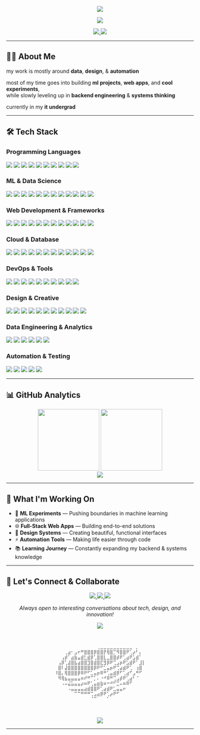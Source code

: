 <!-- Banner -->
<p align="center">
 </div><img src="https://capsule-render.vercel.app/api?type=waving&color=0:a31221,100:d41b2a&height=180&section=header&text=hi%20🍉%20i'm%20sparsh&fontSize=40&fontColor=ffffff&animation=fadeIn&fontAlignY=35"/>
</p>

<p align="center">
  <a href="https://github.com/sparshb4tra">
    <img src="https://readme-typing-svg.demolab.com?font=Fira+Code&weight=600&size=24&pause=1000&color=a31221&center=true&vCenter=true&width=600&lines=Data+%7C+Design+%7C+Automation;Building+ML+Projects+%26+Web+Apps;Backend+Engineering+Enthusiast;IT+Undergrad+%7C+Cool+Experiments">
  </a>
</p>

<!-- Badges -->
<p align="center">
  <a href="https://github.com/sparshb4tra">
    <img src="https://img.shields.io/github/followers/sparshb4tra?label=Follow&style=social"/>
  </a>
  <a href="https://linkedin.com/in/sparsh-b4tra">
    <img src="https://img.shields.io/badge/LinkedIn-Connect-blue?style=social&logo=linkedin"/>
  </a>
</p>

---

## 👨‍💻 About Me

my work is mostly around **data**, **design**, & **automation**   

most of my time goes into building **ml projects**, **web apps**, and **cool experiments**,  
while slowly leveling up in **backend engineering** & **systems thinking** 

currently in my **it undergrad**

---

## 🛠 Tech Stack

### Programming Languages
<p>
  <img src="https://img.shields.io/badge/Python-3776AB?style=for-the-badge&logo=python&logoColor=white"/>
  <img src="https://img.shields.io/badge/JavaScript-F7DF1E?style=for-the-badge&logo=javascript&logoColor=black"/>
  <img src="https://img.shields.io/badge/TypeScript-3178C6?style=for-the-badge&logo=typescript&logoColor=white"/>
  <img src="https://img.shields.io/badge/C++-00599C?style=for-the-badge&logo=c%2B%2B&logoColor=white"/>
  <img src="https://img.shields.io/badge/Java-ED8B00?style=for-the-badge&logo=openjdk&logoColor=white"/>
  <img src="https://img.shields.io/badge/PHP-777BB4?style=for-the-badge&logo=php&logoColor=white"/>
  <img src="https://img.shields.io/badge/HTML5-E34F26?style=for-the-badge&logo=html5&logoColor=white"/>
  <img src="https://img.shields.io/badge/CSS3-1572B6?style=for-the-badge&logo=css3&logoColor=white"/>
  <img src="https://img.shields.io/badge/R-276DC3?style=for-the-badge&logo=r&logoColor=white"/>
  <img src="https://img.shields.io/badge/SQL-4479A1?style=for-the-badge&logo=postgresql&logoColor=white"/>
</p>

### ML & Data Science
<p>
  <img src="https://img.shields.io/badge/TensorFlow-FF6F00?style=for-the-badge&logo=tensorflow&logoColor=white"/>
  <img src="https://img.shields.io/badge/PyTorch-EE4C2C?style=for-the-badge&logo=pytorch&logoColor=white"/>
  <img src="https://img.shields.io/badge/Pandas-150458?style=for-the-badge&logo=pandas&logoColor=white"/>
  <img src="https://img.shields.io/badge/NumPy-013243?style=for-the-badge&logo=numpy&logoColor=white"/>
  <img src="https://img.shields.io/badge/scikit--learn-F7931E?style=for-the-badge&logo=scikit-learn&logoColor=white"/>
  <img src="https://img.shields.io/badge/SciPy-0C55A5?style=for-the-badge&logo=scipy&logoColor=white"/>
  <img src="https://img.shields.io/badge/Matplotlib-ffffff?style=for-the-badge&logo=matplotlib&logoColor=black"/>
  <img src="https://img.shields.io/badge/Seaborn-3776AB?style=for-the-badge&logo=python&logoColor=white"/>
  <img src="https://img.shields.io/badge/Plotly-3F4F75?style=for-the-badge&logo=plotly&logoColor=white"/>
  <img src="https://img.shields.io/badge/Jupyter-F37626?style=for-the-badge&logo=jupyter&logoColor=white"/>
  <img src="https://img.shields.io/badge/OpenCV-5C3EE8?style=for-the-badge&logo=opencv&logoColor=white"/>
  <img src="https://img.shields.io/badge/Keras-D00000?style=for-the-badge&logo=keras&logoColor=white"/>
</p>

### Web Development & Frameworks
<p>
  <img src="https://img.shields.io/badge/React-20232A?style=for-the-badge&logo=react&logoColor=61DAFB"/>
  <img src="https://img.shields.io/badge/Next.js-000000?style=for-the-badge&logo=next.js&logoColor=white"/>
  <img src="https://img.shields.io/badge/Node.js-6DA55F?style=for-the-badge&logo=node.js&logoColor=white"/>
  <img src="https://img.shields.io/badge/Express.js-000000?style=for-the-badge&logo=express&logoColor=white"/>
  <img src="https://img.shields.io/badge/TailwindCSS-38B2AC?style=for-the-badge&logo=tailwind-css&logoColor=white"/>
  <img src="https://img.shields.io/badge/Bootstrap-7952B3?style=for-the-badge&logo=bootstrap&logoColor=white"/>
  <img src="https://img.shields.io/badge/Flutter-02569B?style=for-the-badge&logo=flutter&logoColor=white"/>
  <img src="https://img.shields.io/badge/WordPress-117AC9?style=for-the-badge&logo=wordpress&logoColor=white"/>
  <img src="https://img.shields.io/badge/Vue.js-4FC08D?style=for-the-badge&logo=vue.js&logoColor=white"/>
  <img src="https://img.shields.io/badge/Django-092E20?style=for-the-badge&logo=django&logoColor=white"/>
  <img src="https://img.shields.io/badge/Flask-000000?style=for-the-badge&logo=flask&logoColor=white"/>
  <img src="https://img.shields.io/badge/FastAPI-009688?style=for-the-badge&logo=fastapi&logoColor=white"/>
</p>

### Cloud & Database
<p>
  <img src="https://img.shields.io/badge/AWS-FF9900?style=for-the-badge&logo=amazon-aws&logoColor=white"/>
  <img src="https://img.shields.io/badge/Google%20Cloud-4285F4?style=for-the-badge&logo=google-cloud&logoColor=white"/>
  <img src="https://img.shields.io/badge/Azure-0078D4?style=for-the-badge&logo=microsoft-azure&logoColor=white"/>
  <img src="https://img.shields.io/badge/Firebase-039BE5?style=for-the-badge&logo=firebase&logoColor=white"/>
  <img src="https://img.shields.io/badge/Oracle-F80000?style=for-the-badge&logo=oracle&logoColor=white"/>
  <img src="https://img.shields.io/badge/Vercel-000000?style=for-the-badge&logo=vercel&logoColor=white"/>
  <img src="https://img.shields.io/badge/Netlify-00C7B7?style=for-the-badge&logo=netlify&logoColor=white"/>
  <img src="https://img.shields.io/badge/MongoDB-4EA94B?style=for-the-badge&logo=mongodb&logoColor=white"/>
  <img src="https://img.shields.io/badge/MySQL-4479A1?style=for-the-badge&logo=mysql&logoColor=white"/>
  <img src="https://img.shields.io/badge/PostgreSQL-336791?style=for-the-badge&logo=postgresql&logoColor=white"/>
  <img src="https://img.shields.io/badge/Redis-DC382D?style=for-the-badge&logo=redis&logoColor=white"/>
  <img src="https://img.shields.io/badge/Supabase-3ECF8E?style=for-the-badge&logo=supabase&logoColor=white"/>
</p>

### DevOps & Tools
<p>
  <img src="https://img.shields.io/badge/Git-F05033?style=for-the-badge&logo=git&logoColor=white"/>
  <img src="https://img.shields.io/badge/GitHub-121011?style=for-the-badge&logo=github&logoColor=white"/>
  <img src="https://img.shields.io/badge/GitLab%20CI-FC6D26?style=for-the-badge&logo=gitlab&logoColor=white"/>
  <img src="https://img.shields.io/badge/Docker-2496ED?style=for-the-badge&logo=docker&logoColor=white"/>
  <img src="https://img.shields.io/badge/Kubernetes-326CE5?style=for-the-badge&logo=kubernetes&logoColor=white"/>
  <img src="https://img.shields.io/badge/Apache-D42029?style=for-the-badge&logo=apache&logoColor=white"/>
  <img src="https://img.shields.io/badge/Apache%20Kafka-000000?style=for-the-badge&logo=apachekafka&logoColor=white"/>
  <img src="https://img.shields.io/badge/Jenkins-D24939?style=for-the-badge&logo=jenkins&logoColor=white"/>
  <img src="https://img.shields.io/badge/Terraform-7B42BC?style=for-the-badge&logo=terraform&logoColor=white"/>
  <img src="https://img.shields.io/badge/Linux-FCC624?style=for-the-badge&logo=linux&logoColor=black"/>
</p>

### Design & Creative
<p>
  <img src="https://img.shields.io/badge/Figma-F24E1E?style=for-the-badge&logo=figma&logoColor=white"/>
  <img src="https://img.shields.io/badge/Adobe%20Creative%20Cloud-DA1F26?style=for-the-badge&logo=adobe&logoColor=white"/>
  <img src="https://img.shields.io/badge/Adobe%20Photoshop-31A8FF?style=for-the-badge&logo=adobe%20photoshop&logoColor=white"/>
  <img src="https://img.shields.io/badge/Adobe%20Illustrator-FF9A00?style=for-the-badge&logo=adobe%20illustrator&logoColor=white"/>
  <img src="https://img.shields.io/badge/Adobe%20After%20Effects-9999FF?style=for-the-badge&logo=adobe%20after%20effects&logoColor=white"/>
  <img src="https://img.shields.io/badge/Adobe%20Premiere%20Pro-9999FF?style=for-the-badge&logo=adobe%20premiere%20pro&logoColor=white"/>
  <img src="https://img.shields.io/badge/Adobe%20XD-FF61F6?style=for-the-badge&logo=adobe%20xd&logoColor=white"/>
  <img src="https://img.shields.io/badge/Blender-F5792A?style=for-the-badge&logo=blender&logoColor=white"/>
  <img src="https://img.shields.io/badge/Framer-0055FF?style=for-the-badge&logo=framer&logoColor=white"/>
  <img src="https://img.shields.io/badge/Canva-00C4CC?style=for-the-badge&logo=canva&logoColor=white"/>
  <img src="https://img.shields.io/badge/Sketch-F7B500?style=for-the-badge&logo=sketch&logoColor=black"/>
</p>

### Data Engineering & Analytics
<p>
  <img src="https://img.shields.io/badge/Apache%20Spark-E25A1C?style=for-the-badge&logo=apache%20spark&logoColor=white"/>
  <img src="https://img.shields.io/badge/Apache%20Airflow-017CEE?style=for-the-badge&logo=apache%20airflow&logoColor=white"/>
  <img src="https://img.shields.io/badge/Tableau-E97627?style=for-the-badge&logo=tableau&logoColor=white"/>
  <img src="https://img.shields.io/badge/Power%20BI-F2C811?style=for-the-badge&logo=power%20bi&logoColor=black"/>
  <img src="https://img.shields.io/badge/Elasticsearch-005571?style=for-the-badge&logo=elasticsearch&logoColor=white"/>
  <img src="https://img.shields.io/badge/Grafana-F46800?style=for-the-badge&logo=grafana&logoColor=white"/>
</p>

### Automation & Testing
<p>
  <img src="https://img.shields.io/badge/Selenium-43B02A?style=for-the-badge&logo=selenium&logoColor=white"/>
  <img src="https://img.shields.io/badge/Pytest-0A9EDC?style=for-the-badge&logo=pytest&logoColor=white"/>
  <img src="https://img.shields.io/badge/Postman-FF6C37?style=for-the-badge&logo=postman&logoColor=white"/>
  <img src="https://img.shields.io/badge/GitHub%20Actions-2088FF?style=for-the-badge&logo=github%20actions&logoColor=white"/>
  <img src="https://img.shields.io/badge/Zapier-FF4A00?style=for-the-badge&logo=zapier&logoColor=white"/>
</p>

---

## 📊 GitHub Analytics

<div align="center">
  <img src="https://github-readme-stats.vercel.app/api?username=sparshb4tra&show_icons=true&theme=blueberry&hide_border=true&bg_color=0D1117" height="165"/>
  <img src="https://nirzak-streak-stats.vercel.app/?user=sparshb4tra&theme=blueberry&hide_border=true&background=0D1117" height="165"/>
</div>

<div align="center">
  <img src="https://github-readme-stats.vercel.app/api/top-langs/?username=sparshb4tra&theme=blueberry&hide_border=true&layout=compact&bg_color=0D1117"/>
</div>

---

## 🚀 What I'm Working On

- 🔬 **ML Experiments** — Pushing boundaries in machine learning applications
- 🌐 **Full-Stack Web Apps** — Building end-to-end solutions
- 🎨 **Design Systems** — Creating beautiful, functional interfaces
- ⚡ **Automation Tools** — Making life easier through code
- 📚 **Learning Journey** — Constantly expanding my backend & systems knowledge

---

## 💬 Let's Connect & Collaborate

<p align="center">
  <a href="https://linkedin.com/in/sparsh-b4tra">
    <img src="https://img.shields.io/badge/LinkedIn-0A66C2?style=for-the-badge&logo=linkedin&logoColor=white"/>
  </a>
  <a href="mailto:me@sbatra.xyz">
    <img src="https://img.shields.io/badge/Email-D14836?style=for-the-badge&logo=gmail&logoColor=white"/>
  </a>
  <a href="https://github.com/sparshb4tra">
    <img src="https://img.shields.io/badge/GitHub-121011?style=for-the-badge&logo=github&logoColor=white"/>
  </a>
</p>

<p align="center">
  <i>Always open to interesting conversations about tech, design, and innovation!</i>
</p>

<!-- Footer -->


<div align="center">
  
[![](https://visitcount.itsvg.in/api?id=sparshb4tra&icon=3&color=11)](https://visitcount.itsvg.in)

```
⠀⠀⠀⠀⠀⠀⠀⠀⠀⠀⠀⠀⠀⠀⠀⠀⠀⠀⠀⠀⠀⠀⠀⠀⠀⠀⠀⠀⠀⠀
⠀⠀⠀⠀⠀⠀⠀⠀⠀⠀⠀⠀⠀⠀⠀⠀⠀⠀⠀⠀⠀⠀⠀⠀⠀⠀⠀⠀⠀⠀
⠀⠀⠀⠀⠀⠀⠀⠀⠀⠀⠀⠀⠀⠀⢀⣀⣀⣀⣀⣀⣀⣀⣀⣀⣀⠀⡀⠀⠀⠀
⠀⠀⠀⠀⢀⣴⠂⣠⠖⠛⣿⣿⣿⡿⣿⣿⡟⢿⣿⡉⠻⣿⣿⠟⢁⡴⠃⡄⠀⠀
⠀⠀⠀⢠⡾⠁⣴⣷⣤⣾⣃⣾⡿⢁⣿⣿⣇⣀⣿⣿⡾⠟⢁⣴⠟⣡⣾⠁⠀⠀
⠀⠀⢠⡿⢁⣼⣿⣧⣴⣿⣿⣹⣿⣾⣿⣏⣻⡿⠟⢉⣠⡶⠟⣡⣾⠟⠁⣸⡇⠀
⠀⠀⣿⠇⣼⣿⣿⣿⣿⣿⣿⣿⣿⡿⠟⠋⣁⣤⡶⠟⢉⣴⣾⠟⢁⠀⢰⣿⠀⠀
⠀⠸⣿⡄⢿⣿⣿⣿⡿⠿⠟⠋⣁⣤⡶⠿⠛⢁⣤⣾⡿⠋⢁⣴⠋⣠⠛⠋⠀⠀
⠀⠀⠻⢿⣦⣤⣤⣤⣤⠶⠞⠛⠉⡁⠄⠐⠚⠿⠛⢉⣠⡾⠟⢁⣴⠃⠈⠀⠀⠀
⠀⠀⠀⠠⠤⣬⣥⣤⣤⡴⠶⠟⢁⣤⣶⣷⠶⠒⠚⠋⣉⠤⠶⠿⠋⠀⠀⠀⠀⠀
⠀⠀⠀⠀⠀⠠⣤⣤⣤⣤⣴⣾⣿⣿⠟⢁⣴⣾⠟⣁⣤⣤⠖⠀⠀⠀⠀⠀⠀⠀
⠀⠀⠀⠀⠀⠀⠀⠉⠉⠛⠛⠛⢉⣠⣴⡿⠟⢁⡴⠟⠋⠀⠀⠀⠀⠀⠀⠀⠀⠀
⠀⠀⠀⠀⠀⠀⠀⠀⠀⠀⠀⠀⠈⠉⠀⠀⠀⠁⠀⠀⠀⠀⠀⠀⠀⠀⠀⠀⠀⠀
⠀⠀⠀⠀⠀⠀⠀⠀⠀⠀⠀⠀⠀⠀⠀⠀⠀⠀⠀⠀⠀⠀⠀⠀⠀⠀⠀⠀⠀⠀
⠀⠀⠀⠀⠀⠀⠀⠀⠀⠀⠀⠀⠀⠀⠀⠀⠀⠀⠀⠀⠀⠀⠀⠀⠀⠀⠀⠀⠀⠀
```
<p align="center">
  <img src="https://capsule-render.vercel.app/api?type=waving&color=0:d41b2a,100:a31221&height=120&section=footer"/>
</p>

---
